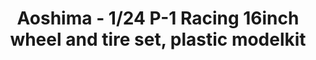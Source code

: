 ---
layout: product
title: "Aoshima - 1/24 P-1 Racing 16inch wheel and tire set, plastic modelkit"
price: "TBA" 
desc: "N/A"
img_path: "/assets/img/AO52518.webp"
brand: "N/A"
available: false
special_offer: false
new: false
soon: false
cat: "010000"
subcat: "013700"
subsubcat: "0N/A"
sifra: "AO52518"
popular: false
spec: false
---